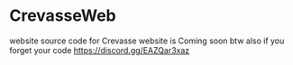 # CrevasseWeb
website source code for Crevasse
website is Coming soon btw
also if you forget your code https://discord.gg/EAZQar3xaz
